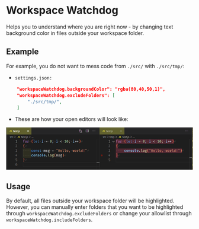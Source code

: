 # Workspace Watchdog

Helps you to understand where you are right now - by changing text background color in files outside your workspace folder.

## Example

For example, you do not want to mess code from `./src/` with `./src/tmp/`:

- `settings.json:`

```json
    "workspaceWatchdog.backgroundColor": "rgba(80,40,50,1)",
    "workspaceWatchdog.excludeFolders": [
        "./src/tmp/",
    ]
```

- These are how your open editors will look like:

![](resources/../resouces/example.png)

## Usage

By default, all files outside your workspace folder will be highlighted. However, you can manually enter folders that you want to be highlighted through `workspaceWatchdog.excludeFolders` or change your allowlist through `workspaceWatchdog.includeFolders`.
